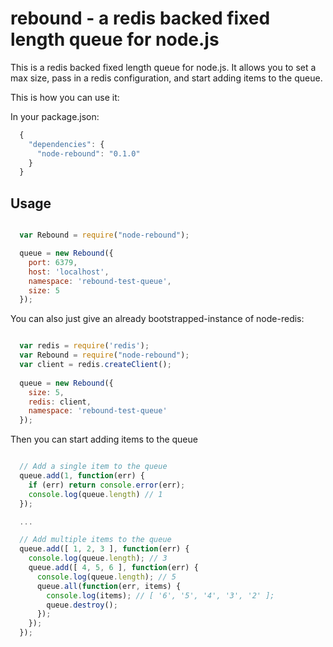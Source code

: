 rebound - a redis backed fixed length queue for node.js
===========================

This is a redis backed fixed length queue for node.js.  It allows you to set a max size,
pass in a redis configuration, and start adding items to the queue.

This is how you can use it:

In your package.json:

```js
  {
    "dependencies": {
      "node-rebound": "0.1.0"
    }
  }
```

## Usage

```js

  var Rebound = require("node-rebound");

  queue = new Rebound({
    port: 6379,
    host: 'localhost',
    namespace: 'rebound-test-queue',
    size: 5
  });
```

You can also just give an already bootstrapped-instance of node-redis:

```js

  var redis = require('redis');
  var Rebound = require("node-rebound");
  var client = redis.createClient();
 
  queue = new Rebound({
    size: 5,
    redis: client,
    namespace: 'rebound-test-queue'
  });

```

Then you can start adding items to the queue

```js

  // Add a single item to the queue
  queue.add(1, function(err) {
    if (err) return console.error(err);
    console.log(queue.length) // 1
  });

  ...

  // Add multiple items to the queue
  queue.add([ 1, 2, 3 ], function(err) {
    console.log(queue.length); // 3
    queue.add([ 4, 5, 6 ], function(err) {
      console.log(queue.length); // 5
      queue.all(function(err, items) {
        console.log(items); // [ '6', '5', '4', '3', '2' ];
        queue.destroy();
      });
    });
  });

```
